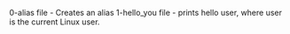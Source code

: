 0-alias file - Creates an alias
1-hello_you file - prints hello user, where user is the current Linux user.
